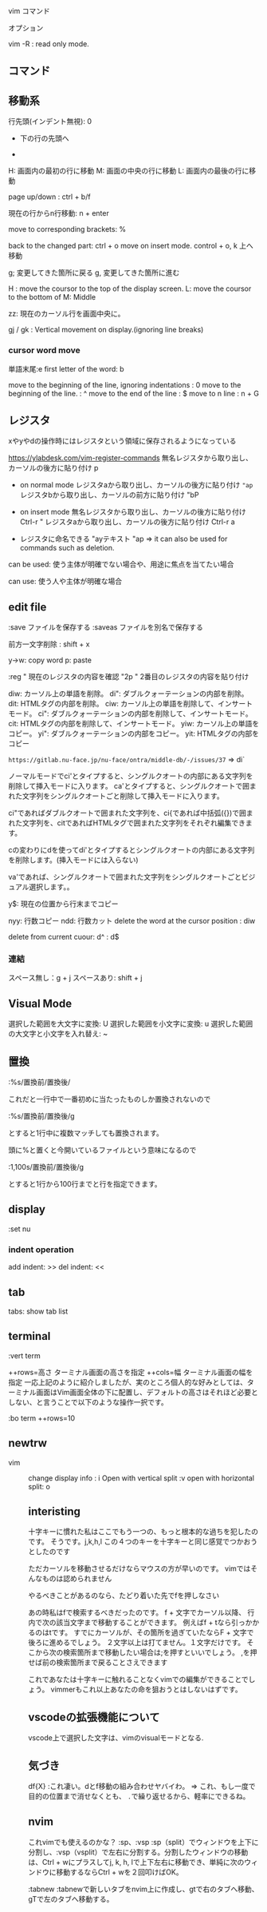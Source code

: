 vim コマンド

オプション

vim -R <file>: read only mode.

## コマンド

## 移動系

行先頭(インデント無視): 0

+	下の行の先頭へ
-	

H: 画面内の最初の行に移動
M: 画面の中央の行に移動
L: 画面内の最後の行に移動

page up/down : ctrl + b/f


現在の行からn行移動: n + enter

move to corresponding brackets: %

back to the changed part: ctrl + o
move on insert mode.
control + o, k 上へ移動

g;	変更してきた箇所に戻る
g,	変更してきた箇所に進む

H : move the coursor to the top of the display screen.
L: move the coursor to the bottom of
M: Middle

zz: 現在のカーソル行を画面中央に。

gj / gk : Vertical movement on display.(ignoring line breaks)

### cursor word move
単語末尾:e
first letter of the word: b

move to the beginning of the line, ignoring indentations : 0
move to the beginning of the line. : ^
move to the end of the line        : $
move to n line : n + G

## レジスタ
xやyやdの操作時にはレジスタという領域に保存されるようになっている


https://ylabdesk.com/vim-register-commands
無名レジスタから取り出し、カーソルの後方に貼り付け	p

- on normal mode
レジスタaから取り出し、カーソルの後方に貼り付け	`"ap`
レジスタbから取り出し、カーソルの前方に貼り付け	"bP

- on insert mode
無名レジスタから取り出し、カーソルの後方に貼り付け	Ctrl-r "
レジスタaから取り出し、カーソルの後方に貼り付け	Ctrl-r a

- レジスタに命名できる
"ayテキスト
"ap
⇒ it can also be used for commands such as deletion.

can be used: 使う主体が明確でない場合や、用途に焦点を当てたい場合

can use: 使う人や主体が明確な場合



## edit file
:save	ファイルを保存する
:saveas	ファイルを別名で保存する

前方一文字削除 : shift + x

y->w: copy word
p: paste

:reg   " 現在のレジスタの内容を確認
"2p    " 2番目のレジスタの内容を貼り付け

diw: カーソル上の単語を削除。
di": ダブルクォーテーションの内部を削除。
dit: HTMLタグの内部を削除。
ciw: カーソル上の単語を削除して、インサートモード。
ci": ダブルクォーテーションの内部を削除して、インサートモード。
cit: HTMLタグの内部を削除して、インサートモード。
yiw: カーソル上の単語をコピー。
yi": ダブルクォーテーションの内部をコピー。
yit: HTMLタグの内部をコピー


`https://gitlab.nu-face.jp/nu-face/ontra/middle-db/-/issues/37`
=> di`

ノーマルモードでci'とタイプすると、シングルクオートの内部にある文字列を削除して挿入モードに入ります。
ca'とタイプすると、シングルクオートで囲まれた文字列をシングルクオートごと削除して挿入モードに入ります。

ci"であればダブルクオートで囲まれた文字列を、ci{であれば中括弧({})で囲まれた文字列を、citであればHTMLタグで囲まれた文字列をそれぞれ編集できます。

cの変わりにdを使ってdi'とタイプするとシングルクオートの内部にある文字列を削除します。(挿入モードには入らない)

va'であれば、シングルクオートで囲まれた文字列をシングルクオートごとビジュアル選択します。。

y$: 現在の位置から行末までコピー

nyy: 行数コピー
ndd: 行数カット
delete the word at the cursor position : diw

delete from current cuour: d^
: d$

### 連結
スペース無し：g + j
スペースあり: shift + j

## Visual Mode

選択した範囲を大文字に変換: U
選択した範囲を小文字に変換: u
選択した範囲の大文字と小文字を入れ替え: ~

## 置換

:%s/置換前/置換後/

これだと一行中で一番初めに当たったものしか置換されないので

:%s/置換前/置換後/g

とすると1行中に複数マッチしても置換されます。

頭に%と置くと今開いているファイルという意味になるので

:1,100s/置換前/置換後/g

とすると1行から100行までと行を指定できます。

## display
:set nu

### indent operation
add indent: >>
del indent: <<

## tab
tabs: show tab list

## terminal
:vert term

++rows=高さ	ターミナル画面の高さを指定
++cols=幅	ターミナル画面の幅を指定
一応上記のように紹介しましたが、実のところ個人的な好みとしては、ターミナル画面はVim画面全体の下に配置し、デフォルトの高さはそれほど必要としない、と言うことで以下のような操作一択です。

:bo term ++rows=10

## newtrw
vim <dir>

change display info : i
 Open with vertical split :v 
open with horizontal split: o

## interisting

十字キーに慣れた私はここでもう一つの、もっと根本的な過ちを犯したのです。
そうです。j,k,h,l この４つのキーを十字キーと同じ感覚でつかおうとしたのです

ただカーソルを移動させるだけならマウスの方が早いのです。
vimではそんなものは認められません

やるベきことがあるのなら、たどり着いた先でfを押しなさい

あの時私はfで検索するべきだったのです。
f + 文字でカーソル以降、 行内で次の該当文字まで移動することができます。
例えばf + tなら引っかかるのはtです。
すでにカーソルが、その箇所を過ぎていたならF + 文字で後ろに進めるでしょう。
２文字以上は打てません。１文字だけです。
そこから次の検索箇所まで移動したい場合は;を押すといいでしょう。
,を押せば前の検索箇所まで戻ることさえできます

これであなたは十字キーに触れることなくvimでの編集ができることでしょう。
vimmerもこれ以上あなたの命を狙おうとはしないはずです。

## vscodeの拡張機能について

vscode上で選択した文字は、vimのvisualモードとなる.

## 気づき
df{X} :これ凄い。dとf移動の組み合わせヤバイわ。
⇒ これ、もし一度で目的の位置まで消せなくとも、
  `.`で繰り返せるから、軽率にできるね。

## nvim 

これvimでも使えるのかな？
:sp、:vsp
:sp（split）でウィンドウを上下に分割し、:vsp（vsplit）で左右に分割する。分割したウィンドウの移動は、Ctrl + wにプラスしてj, k, h, lで上下左右に移動でき、単純に次のウィンドウに移動するならCtrl + wを２回叩けばOK。

:tabnew
:tabnewで新しいタブをnvim上に作成し、gtで右のタブへ移動、gTで左のタブへ移動する。
